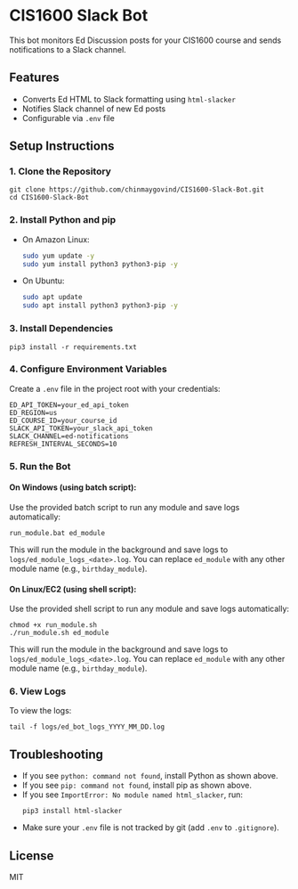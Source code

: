 # CIS1600 Slack Bot

This bot monitors Ed Discussion posts for your CIS1600 course and sends notifications to a Slack channel.

## Features
- Converts Ed HTML to Slack formatting using `html-slacker`
- Notifies Slack channel of new Ed posts
- Configurable via `.env` file

## Setup Instructions

### 1. Clone the Repository
```
git clone https://github.com/chinmaygovind/CIS1600-Slack-Bot.git
cd CIS1600-Slack-Bot
```

### 2. Install Python and pip
- On Amazon Linux:
  ```bash
  sudo yum update -y
  sudo yum install python3 python3-pip -y
  ```
- On Ubuntu:
  ```bash
  sudo apt update
  sudo apt install python3 python3-pip -y
  ```

### 3. Install Dependencies
```
pip3 install -r requirements.txt
```

### 4. Configure Environment Variables
Create a `.env` file in the project root with your credentials:
```
ED_API_TOKEN=your_ed_api_token
ED_REGION=us
ED_COURSE_ID=your_course_id
SLACK_API_TOKEN=your_slack_api_token
SLACK_CHANNEL=ed-notifications
REFRESH_INTERVAL_SECONDS=10
```

### 5. Run the Bot

#### On Windows (using batch script):
Use the provided batch script to run any module and save logs automatically:
```
run_module.bat ed_module
```
This will run the module in the background and save logs to `logs/ed_module_logs_<date>.log`.
You can replace `ed_module` with any other module name (e.g., `birthday_module`).


#### On Linux/EC2 (using shell script):
Use the provided shell script to run any module and save logs automatically:
```
chmod +x run_module.sh
./run_module.sh ed_module
```
This will run the module in the background and save logs to `logs/ed_module_logs_<date>.log`.
You can replace `ed_module` with any other module name (e.g., `birthday_module`).

### 6. View Logs
To view the logs:
```
tail -f logs/ed_bot_logs_YYYY_MM_DD.log
```

## Troubleshooting
- If you see `python: command not found`, install Python as shown above.
- If you see `pip: command not found`, install pip as shown above.
- If you see `ImportError: No module named html_slacker`, run:
  ```
  pip3 install html-slacker
  ```
- Make sure your `.env` file is not tracked by git (add `.env` to `.gitignore`).

## License
MIT
